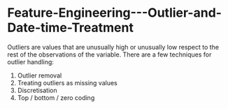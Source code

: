 # Feature-Engineering---Outlier-and-Date-time-Treatment
Outliers are values that are unusually high or unusually low respect to the rest of the observations of the variable. There are a few techniques for outlier handling:  
1. Outlier removal   
2. Treating outliers as missing values 
3. Discretisation  
4. Top / bottom / zero coding
